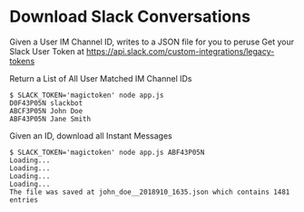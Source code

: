 # Download Slack Conversations

Given a User IM Channel ID, writes to a JSON file for you to peruse
Get your Slack User Token at https://api.slack.com/custom-integrations/legacy-tokens

Return a List of All User Matched IM Channel IDs
```
$ SLACK_TOKEN='magictoken' node app.js
D0F43P05N slackbot
ABCF3P05N John Doe
ABF43P05N Jane Smith
```

Given an ID, download all Instant Messages
```
$ SLACK_TOKEN='magictoken' node app.js ABF43P05N
Loading...
Loading...
Loading...
Loading...
The file was saved at john_doe__2018910_1635.json which contains 1481 entries
```


